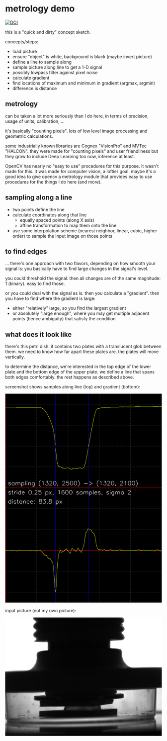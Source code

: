 # metrology demo

[![DOI](https://zenodo.org/badge/DOI/10.5281/zenodo.3972262.svg)](https://doi.org/10.5281/zenodo.3972262)

this is a "quick and dirty" concept sketch.

concepts/steps:
- load picture
- ensure "object" is white, background is black (maybe invert picture)
- define a line to sample along
- sample picture along line to get a 1-D signal
- possibly lowpass filter against pixel noise
- calculate gradient
- find locations of maximum and minimum in gradient (argmax, argmin)
- difference is distance


## metrology

can be taken a lot more seriously than I do here, in terms of precision, usage
of units, calibration, ...

it's basically "counting pixels". lots of low level image processing and
geometric calculations.

some industrially known libraries are Cognex "VisionPro" and MVTec "HALCON".
they were made for "counting pixels" and user friendliness but they grow to
include Deep Learning too now, inference at least.

OpenCV has nearly no "easy to use" procedures for this purpose. It wasn't made
for this. it was made for computer vision, a loftier goal. maybe it's a good
idea to give opencv a metrology module that provides easy to use procedures for
the things I do here (and more).

## sampling along a line

- two points define the line
- calculate coordinates along that line
  - equally spaced points (along X axis)
  - affine transformation to map them onto the line
- use some interpolation scheme (nearest neighbor, linear, cubic, higher order)
  to sample the input image on those points

## to find edges

... there's one approach with two flavors, depending on how smooth your signal
is: you basically have to find large changes in the signal's level.

you could threshold the signal. then all changes are of the same magnitude:
1 (binary). easy to find those.

or you could deal with the signal as is. then you calculate a "gradient". then
you have to find where the gradient is large:

- either "relatively" large, so you find the largest gradient
- or absolutely "large enough", where you may get multiple adjacent points
  (hence ambiguity) that satisfy the condition

## what does it look like

there's this petri dish. it contains two plates with a translucent glob between
them. we need to know how far apart these plates are.  the plates will move
vertically.

to determine the distance, we're interested in the top edge of the lower plate
and the bottom edge of the upper plate. we define a line that spans both edges
comfortably. the rest happens as described above.

screenshot shows samples along line (top) and gradient (bottom):

![screenshot](plot.png)

input picture (not my own picture):

![sample input](dish-1.jpg)


